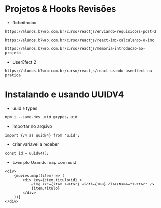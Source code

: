 # Projetos & Hooks Revisões
* Referências
```
https://alunos.b7web.com.br/curso/reactjs/enviando-requisicoes-post-2
```

```
https://alunos.b7web.com.br/curso/reactjs/react-imc-calculando-o-imc
```

```
https://alunos.b7web.com.br/curso/reactjs/memoria-introducao-ao-projeto
```

* UserEfect 2
```
https://alunos.b7web.com.br/curso/reactjs/react-usando-useeffect-na-pratica
```

# Instalando e usando UUIDV4
* uuid e types
```
npm i --save-dev uuid @types/uuid
```

* Importar no arquivo
```
import {v4 as uuidv4} from 'uuid';
```

* criar variavel a receber
```
const id = uuidv4();
```

* Exemplo Usando map com uuid
```
<div>
    {movies.map((item) => (
        <div key={item.titulo+id} >
            <img src={item.avatar} width={100} className="avatar" />
            {item.titulo}
        </div>
    ))}
</div>
```

